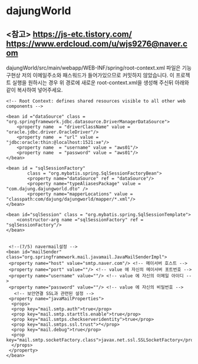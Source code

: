 # dajungWorld

<참고>
https://js-etc.tistory.com/
https://www.erdcloud.com/u/wjs9276@naver.com
-------------------------------------------------------------------------------------------------------------------------------------------

dajungWorld/src/main/webapp/WEB-INF/spring/root-context.xml 파일은 기능구현상 저의 이메일주소와 패스워드가 들어가있으므로 커밋하지 않았습니다.
이 프로젝트 실행을 원하시는 경우 위 경로에 새로운 root-context.xml을 생성해 주신뒤 아래와 같이 복사하여 넣어주세요.


<?xml version="1.0" encoding="UTF-8"?>
<beans xmlns="http://www.springframework.org/schema/beans"
	xmlns:xsi="http://www.w3.org/2001/XMLSchema-instance"
	xsi:schemaLocation="http://www.springframework.org/schema/beans https://www.springframework.org/schema/beans/spring-beans.xsd">
	
	<!-- Root Context: defines shared resources visible to all other web components -->
		
	<bean id ="dataSource" class = "org.springframework.jdbc.datasource.DriverManagerDataSource">
		<property name  = "driverClassName" value = "oracle.jdbc.driver.OracleDriver"/>
		<property name  = "url" value = "jdbc:oracle:thin:@localhost:1521:xe"/>
		<property name  = "username" value = "aws01"/>
		<property name  = "password" value = "aws01"/>
	</bean>
		
	<bean id = "sqlSessionFactory"
			class = "org.mybatis.spring.SqlSessionFactoryBean">
			<property name="dataSource" ref = "dataSource"/>
			<property name="typeAliasesPackage" value = "com.dajung.dajungworld.dto" />
			<property name="mapperLocations" value = "classpath:com/dajung/dajungworld/mapper/*.xml"/>												
	</bean>
	
	<bean id="sqlSession" class = "org.mybatis.spring.SqlSessionTemplate">
		<constructor-arg name ="sqlSessionFactory" ref = "sqlSessionFactory"/>
	</bean>
		
		
	 <!--(7/5) navermail설정 -->
    <bean id="mailSender" class="org.springframework.mail.javamail.JavaMailSenderImpl"> 
     <property name="host" value="smtp.naver.com"/> <!-- 메이서버 호스트 -->
     <property name="port" value=""/> <!-- value 에 자신의 메이서버 포트번호 -->
     <property name="username" value=""/> <!-- value 에 자신의 이메일 아이디 -->
     <property name="password" value=""/> <!-- value 에 자신의 비밀번호 -->
       <!-- 보안연결 SSL과 관련된 설정 -->
     <property name="javaMailProperties">
      <props>
      <prop key="mail.smtp.auth">true</prop>
      <prop key="mail.smtp.starttls.enable">true</prop>
      <prop key="mail.smtps.checkserveridentity">true</prop>
      <prop key="mail.smtps.ssl.trust">*</prop>
      <prop key="mail.debug">true</prop>
      <prop key="mail.smtp.socketFactory.class">javax.net.ssl.SSLSocketFactory</prop>
      </props>
     </property>
    </bean>	
		
		
		
		
		
		
		
</beans>
